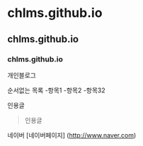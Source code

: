 # chlms.github.io

## chlms.github.io

### chlms.github.io

개인블로그

순서없는 목록 -항목1 -항목2 -항목32

인용글

> 인용글

네이버 [네이버페이지] (http://www.naver.com)
